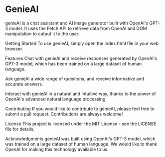 # GenieAI
genieAI is a chat assistant and AI image generator built with OpenAI's GPT-3 model. It uses the Fetch API to retrieve data from OpenAI and DOM manipulation to output it to the user.

Getting Started
To use genieAI, simply open the index.html file in your web browser.

Features
Chat with genieAI and receive responses generated by OpenAI's GPT-3 model, which has been trained on a large dataset of human language.

Ask genieAI a wide range of questions, and receive informative and accurate answers.

Interact with genieAI in a natural and intuitive way, thanks to the power of OpenAI's advanced natural language processing.

Contributing
If you would like to contribute to genieAI, please feel free to submit a pull request. Contributions are always welcome!

License
This project is licensed under the MIT License - see the LICENSE file for details.

Acknowledgments
genieAI was built using OpenAI's GPT-3 model, which was trained on a large dataset of human language. We would like to thank OpenAI for making this technology available to us.
